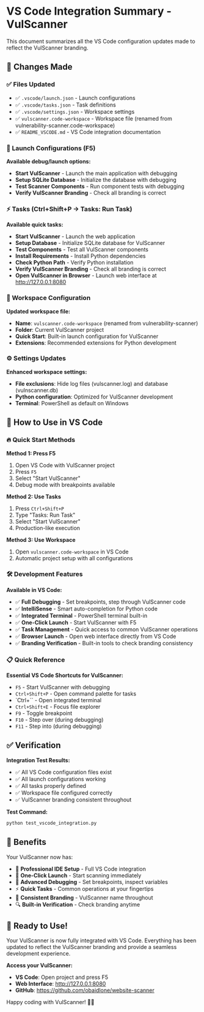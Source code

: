 # VS Code Integration Summary - VulScanner

This document summarizes all the VS Code configuration updates made to reflect the VulScanner branding.

## 🔄 Changes Made

### ✅ Files Updated
- ✅ `.vscode/launch.json` - Launch configurations
- ✅ `.vscode/tasks.json` - Task definitions  
- ✅ `.vscode/settings.json` - Workspace settings
- ✅ `vulscanner.code-workspace` - Workspace file (renamed from vulnerability-scanner.code-workspace)
- ✅ `README_VSCODE.md` - VS Code integration documentation

### 🚀 Launch Configurations (F5)
**Available debug/launch options:**
- **Start VulScanner** - Launch the main application with debugging
- **Setup SQLite Database** - Initialize the database with debugging
- **Test Scanner Components** - Run component tests with debugging  
- **Verify VulScanner Branding** - Check all branding is correct

### ⚡ Tasks (Ctrl+Shift+P → Tasks: Run Task)
**Available quick tasks:**
- **Start VulScanner** - Launch the web application
- **Setup Database** - Initialize SQLite database for VulScanner
- **Test Components** - Test all VulScanner components
- **Install Requirements** - Install Python dependencies
- **Check Python Path** - Verify Python installation
- **Verify VulScanner Branding** - Check all branding is correct
- **Open VulScanner in Browser** - Launch web interface at http://127.0.0.1:8080

### 📂 Workspace Configuration
**Updated workspace file:**
- **Name**: `vulscanner.code-workspace` (renamed from vulnerability-scanner)
- **Folder**: Current VulScanner project
- **Quick Start**: Built-in launch configuration for VulScanner
- **Extensions**: Recommended extensions for Python development

### ⚙️ Settings Updates
**Enhanced workspace settings:**
- **File exclusions**: Hide log files (vulscanner.log) and database (vulnscanner.db)
- **Python configuration**: Optimized for VulScanner development
- **Terminal**: PowerShell as default on Windows

## 🎯 How to Use in VS Code

### 🔥 Quick Start Methods

**Method 1: Press F5**
1. Open VS Code with VulScanner project
2. Press `F5`
3. Select "Start VulScanner"
4. Debug mode with breakpoints available

**Method 2: Use Tasks**  
1. Press `Ctrl+Shift+P`
2. Type "Tasks: Run Task"
3. Select "Start VulScanner"
4. Production-like execution

**Method 3: Use Workspace**
1. Open `vulscanner.code-workspace` in VS Code
2. Automatic project setup with all configurations

### 🛠️ Development Features

**Available in VS Code:**
- ✅ **Full Debugging** - Set breakpoints, step through VulScanner code
- ✅ **IntelliSense** - Smart auto-completion for Python code
- ✅ **Integrated Terminal** - PowerShell terminal built-in
- ✅ **One-Click Launch** - Start VulScanner with F5
- ✅ **Task Management** - Quick access to common VulScanner operations
- ✅ **Browser Launch** - Open web interface directly from VS Code
- ✅ **Branding Verification** - Built-in tools to check branding consistency

### 📋 Quick Reference

**Essential VS Code Shortcuts for VulScanner:**
- `F5` - Start VulScanner with debugging
- `Ctrl+Shift+P` - Open command palette for tasks
- `Ctrl+`` - Open integrated terminal
- `Ctrl+Shift+E` - Focus file explorer
- `F9` - Toggle breakpoint
- `F10` - Step over (during debugging)
- `F11` - Step into (during debugging)

## ✅ Verification

**Integration Test Results:**
- ✅ All VS Code configuration files exist
- ✅ All launch configurations working
- ✅ All tasks properly defined
- ✅ Workspace file configured correctly
- ✅ VulScanner branding consistent throughout

**Test Command:**
```bash
python test_vscode_integration.py
```

## 🌟 Benefits

Your VulScanner now has:
- 🔧 **Professional IDE Setup** - Full VS Code integration
- 🚀 **One-Click Launch** - Start scanning immediately  
- 🐛 **Advanced Debugging** - Set breakpoints, inspect variables
- ⚡ **Quick Tasks** - Common operations at your fingertips
- 🎯 **Consistent Branding** - VulScanner name throughout
- 🔍 **Built-in Verification** - Check branding anytime

## 🎉 Ready to Use!

Your VulScanner is now fully integrated with VS Code. Everything has been updated to reflect the VulScanner branding and provide a seamless development experience.

**Access your VulScanner:**
- **VS Code**: Open project and press F5
- **Web Interface**: http://127.0.0.1:8080
- **GitHub**: https://github.com/obaidlone/website-scanner

Happy coding with VulScanner! 🚀✨